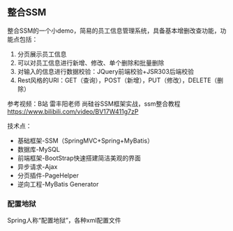 ## 整合SSM

整合SSM的一个小demo，简易的员工信息管理系统，具备基本增删改查功能，功能点包括：

1. 分页展示员工信息
2. 可以对员工信息进行新增、修改、单个删除和批量删除
3. 对输入的信息进行数据校验：JQuery前端校验+JSR303后端校验
4. Rest风格的URI：GET（查询），POST（新增），PUT（修改），DELETE（删除）

参考视频：B站 雷丰阳老师 尚硅谷SSM框架实战，ssm整合教程 https://www.bilibili.com/video/BV17W411g7zP

技术点：

- 基础框架-SSM（SpringMVC+Spring+MyBatis）
- 数据库-MySQL
- 前端框架-BootStrap快速搭建简洁美观的界面
- 异步请求-Ajax
- 分页插件-PageHelper
- 逆向工程-MyBatis Generator

### 配置地狱

Spring人称“配置地狱”，各种xml配置文件
